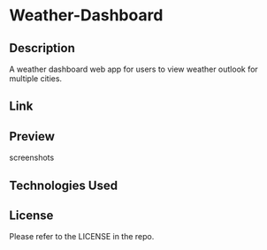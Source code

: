 # Weather-Dashboard
## Description
A weather dashboard web app for users to view weather outlook for multiple cities.
## Link
## Preview
screenshots

## Technologies Used

## License
Please refer to the LICENSE in the repo.

